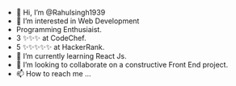 - 👋 Hi, I’m @Rahulsingh1939
- 👀 I’m interested in Web Development
- Programming Enthusiaist.
- 3 ✨✨✨ at CodeChef.
- 5 ✨✨✨✨✨ at HackerRank.
- 🌱 I’m currently learning React Js.
- 💞️ I’m looking to collaborate on a constructive Front End project. 
- 📫 How to reach me ...

<!---
Rahulsingh1939/Rahulsingh1939 is a ✨ special ✨ repository because its `README.md` (this file) appears on your GitHub profile.
You can click the Preview link to take a look at your changes.
--->
